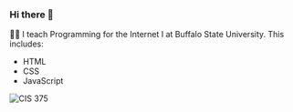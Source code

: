 ### Hi there 👋

👨‍🏫 I teach Programming for the Internet I at Buffalo State University. This includes:

-   HTML
-   CSS
-   JavaScript

![CIS 375](https://skillicons.dev/icons?i=cpp,java,cs,visualstudio,androidstudio,docker,eclipse,html,js,css)

<!--
**fpiper08/fpiper08** is a ✨ _special_ ✨ repository because its `README.md` (this file) appears on your GitHub profile.

Here are some ideas to get you started:

- 🔭 I’m currently working on ...
- 🌱 I’m currently learning ...
- 👯 I’m looking to collaborate on ...
- 🤔 I’m looking for help with ...
- 💬 Ask me about ...
- 📫 How to reach me: ...
- 😄 Pronouns: ...
- ⚡ Fun fact: ...
-->
